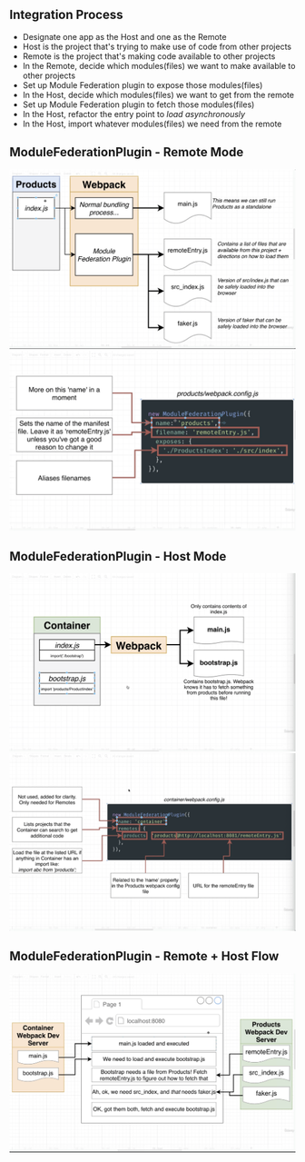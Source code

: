 ## Integration Process

- Designate one app as the Host and one as the Remote
- Host is the project that's trying to make use of code from other projects
- Remote is the project that's making code available to other projects
- In the Remote, decide which modules(files) we want to make available to other projects
- Set up Module Federation plugin to expose those modules(files)
- In the Host, decide which modules(files) we want to get from the remote
- Set up Module Federation plugin to fetch those modules(files)
- In the Host, refactor the entry point to _load asynchronously_
- In the Host, import whatever modules(files) we need from the remote

## ModuleFederationPlugin - Remote Mode

![Remote](_img/remote.png "Remote")
![RemotePlugin](_img/remote_mfplugin.png "RemotePlugin")

## ModuleFederationPlugin - Host Mode

![Host](_img/host.png "Host")
![RemotePlugin](_img/host_mfplugin.png "RemotePlugin")

## ModuleFederationPlugin - Remote + Host Flow

![RemoteHost](_img/remote_host.png "RemoteHost")
